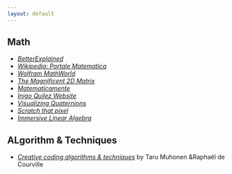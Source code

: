 ```yaml
---
layout: default
---
```


## Math

* _[BetterExplained](https://betterexplained.com/)_
* _[Wikipedia: Portale Matematica](https://it.wikipedia.org/wiki/Portale:Matematica)_
* _[Wolfram MathWorld](http://mathworld.wolfram.com/)_
* _[The Magnificent 2D Matrix](http://ncase.me/matrix/)_
* _[Matematicamente](https://www.matematicamente.it/)_
* _[Inigo Quilez Website](https://iquilezles.org/)_
* _[Visualizing Quaternions](https://eater.net/quaternions)_
* _[Scratch that pixel](https://www.scratchapixel.com/)_
* _[Immersive Linear Algebra](http://immersivemath.com/)_

## ALgorithm & Techniques

* _[Creative coding algorithms & techniques](https://www.notion.so/Creative-coding-algorithms-techniques-c5550ef2f7574126bdc77b09ed76651b)_ by Taru Muhonen &Raphaël de Courville
